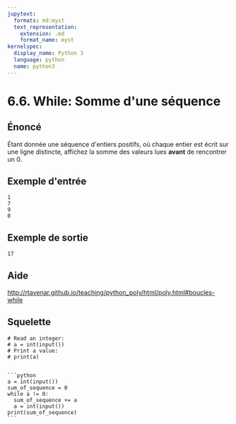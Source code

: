 ```yaml
---
jupytext:
  formats: md:myst
  text_representation:
    extension: .md
    format_name: myst
kernelspec:
  display_name: Python 3
  language: python
  name: python3
---
```


# 6.6. While: Somme d'une séquence

## **Énoncé**

Étant donnée une séquence d'entiers positifs, où chaque entier est écrit sur une ligne distincte, affichez la somme des valeurs lues **avant** de rencontrer un 0.


## **Exemple d'entrée**

```
1
7
9
0
```

## **Exemple de sortie**

```
17
```

## Aide

http://rtavenar.github.io/teaching/python_poly/html/poly.html#boucles-while

## Squelette

```{code-cell} python
# Read an integer:
# a = int(input())
# Print a value:
# print(a)
```

````{dropdown} Proposition de solution

```python
a = int(input())
sum_of_sequence = 0
while a != 0:
  sum_of_sequence += a
  a = int(input())
print(sum_of_sequence)
```
````
